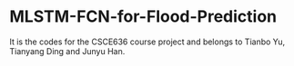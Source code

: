 # MLSTM-FCN-for-Flood-Prediction
It is the codes for the CSCE636 course project and belongs to Tianbo Yu, Tianyang Ding and Junyu Han.
